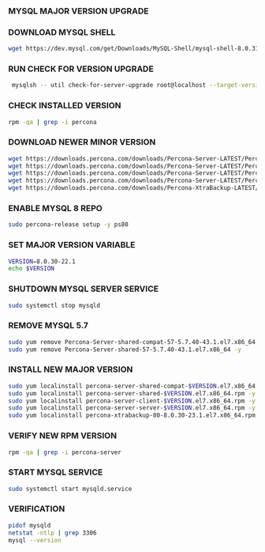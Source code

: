 ### MYSQL MAJOR VERSION UPGRADE

### DOWNLOAD MYSQL SHELL 
```sh
wget https://dev.mysql.com/get/Downloads/MySQL-Shell/mysql-shell-8.0.31-1.el7.x86_64.rpm
```

### RUN CHECK FOR VERSION UPGRADE
```sh
 mysqlsh -- util check-for-server-upgrade root@localhost --target-version=8.0.30 --output-format=JSON --config-path=/etc/my.cnf
 ```
 
### CHECK INSTALLED VERSION
```sh
rpm -qa | grep -i percona
```

### DOWNLOAD NEWER MINOR VERSION
```sh
wget https://downloads.percona.com/downloads/Percona-Server-LATEST/Percona-Server-8.0.30-22/binary/redhat/7/x86_64/percona-server-shared-compat-8.0.30-22.1.el7.x86_64.rpm
wget https://downloads.percona.com/downloads/Percona-Server-LATEST/Percona-Server-8.0.30-22/binary/redhat/7/x86_64/percona-server-shared-8.0.30-22.1.el7.x86_64.rpm
wget https://downloads.percona.com/downloads/Percona-Server-LATEST/Percona-Server-8.0.30-22/binary/redhat/7/x86_64/percona-server-client-8.0.30-22.1.el7.x86_64.rpm
wget https://downloads.percona.com/downloads/Percona-Server-LATEST/Percona-Server-8.0.30-22/binary/redhat/7/x86_64/percona-server-server-8.0.30-22.1.el7.x86_64.rpm
wget https://downloads.percona.com/downloads/Percona-XtraBackup-LATEST/Percona-XtraBackup-8.0.30-23/binary/redhat/7/x86_64/percona-xtrabackup-80-8.0.30-23.1.el7.x86_64.rpm
```

### ENABLE MYSQL 8 REPO
```sh
sudo percona-release setup -y ps80
```

### SET MAJOR VERSION VARIABLE
```sh
VERSION=8.0.30-22.1
echo $VERSION
```

### SHUTDOWN MYSQL SERVER SERVICE
```sh
sudo systemctl stop mysqld
```

### REMOVE MYSQL 5.7
```sh
sudo yum remove Percona-Server-shared-compat-57-5.7.40-43.1.el7.x86_64 -y
sudo yum remove Percona-Server-shared-57-5.7.40-43.1.el7.x86_64 -y
```

### INSTALL NEW MAJOR VERSION
```sh
sudo yum localinstall percona-server-shared-compat-$VERSION.el7.x86_64.rpm -y
sudo yum localinstall percona-server-shared-$VERSION.el7.x86_64.rpm -y
sudo yum localinstall percona-server-client-$VERSION.el7.x86_64.rpm -y
sudo yum localinstall percona-server-server-$VERSION.el7.x86_64.rpm -y
sudo yum localinstall percona-xtrabackup-80-8.0.30-23.1.el7.x86_64.rpm -y
```

### VERIFY NEW RPM VERSION
```sh
rpm -qa | grep -i percona-server
```

### START MYSQL SERVICE
```sh
sudo systemctl start mysqld.service
```

### VERIFICATION
```sh
pidof mysqld
netstat -ntlp | grep 3306
mysql --version
```
